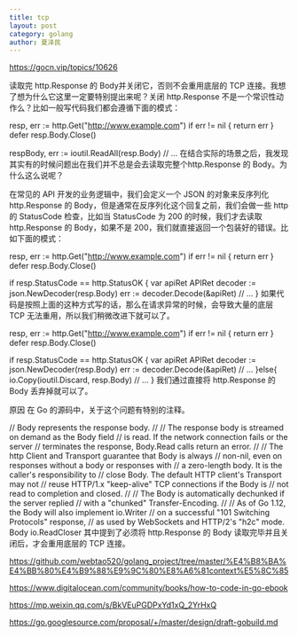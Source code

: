 ```yaml
---
title: tcp
layout: post
category: golang
author: 夏泽民
---
```

https://gocn.vip/topics/10626

读取完 http.Response 的 Body并关闭它，否则不会重用底层的 TCP 连接。我想了想为什么它这里一定要特别提出来呢？关闭 http.Response 不是一个常识性动作么？比如一般写代码我们都会遵循下面的模式：

resp, err := http.Get("http://www.example.com")
if err != nil {
    return err
}
defer resp.Body.Close()

respBody, err := ioutil.ReadAll(resp.Body)
// ...
在结合实际的场景之后，我发现其实有的时候问题出在我们并不总是会去读取完整个http.Response 的 Body。为什么这么说呢？

在常见的 API 开发的业务逻辑中，我们会定义一个 JSON 的对象来反序列化 http.Response 的 Body，但是通常在反序列化这个回复之前，我们会做一些 http 的 StatusCode 检查，比如当 StatusCode 为 200 的时候，我们才去读取 http.Response 的 Body，如果不是 200，我们就直接返回一个包装好的错误。比如下面的模式：

resp, err := http.Get("http://www.example.com")
if err != nil {
    return err
}
defer resp.Body.Close()

if resp.StatusCode == http.StatusOK {
    var apiRet APIRet
    decoder := json.NewDecoder(resp.Body)
    err := decoder.Decode(&apiRet)
    // ...
}
如果代码是按照上面的这种方式写的话，那么在请求异常的时候，会导致大量的底层 TCP 无法重用，所以我们稍微改进下就可以了。

resp, err := http.Get("http://www.example.com")
if err != nil {
    return err
}
defer resp.Body.Close()

if resp.StatusCode == http.StatusOK {
    var apiRet APIRet
    decoder := json.NewDecoder(resp.Body)
    err := decoder.Decode(&apiRet)
    // ...
}else{
    io.Copy(ioutil.Discard, resp.Body)
    // ...
}
我们通过直接将 http.Response 的 Body 丢弃掉就可以了。

原因
在 Go 的源码中，关于这个问题有特别的注释。

// Body represents the response body.
//
// The response body is streamed on demand as the Body field
// is read. If the network connection fails or the server
// terminates the response, Body.Read calls return an error.
//
// The http Client and Transport guarantee that Body is always
// non-nil, even on responses without a body or responses with
// a zero-length body. It is the caller's responsibility to
// close Body. The default HTTP client's Transport may not
// reuse HTTP/1.x "keep-alive" TCP connections if the Body is
// not read to completion and closed.
//
// The Body is automatically dechunked if the server replied
// with a "chunked" Transfer-Encoding.
//
// As of Go 1.12, the Body will also implement io.Writer
// on a successful "101 Switching Protocols" response,
// as used by WebSockets and HTTP/2's "h2c" mode.
Body io.ReadCloser
其中提到了必须将 http.Response 的 Body 读取完毕并且关闭后，才会重用底层的 TCP 连接。
<!-- more -->
https://github.com/webtao520/golang_project/tree/master/%E4%B8%BA%E4%BB%80%E4%B9%88%E9%9C%80%E8%A6%81context%E5%8C%85

https://www.digitalocean.com/community/books/how-to-code-in-go-ebook

https://mp.weixin.qq.com/s/BkVEuPGDPxYd1xQ_2YrHxQ

https://go.googlesource.com/proposal/+/master/design/draft-gobuild.md

